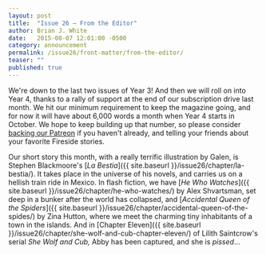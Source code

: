 ```yaml
---
layout: post
title:  "Issue 26 — From the Editor"
author: Brian J. White
date:   2015-08-07 12:01:00 -0500
category: announcement
permalink: /issue26/front-matter/from-the-editor/
teaser: ""
published: true
---
```


We're down to the last two issues of Year 3! And then we will roll on into Year 4, thanks to a rally of support at the end of our subscription drive last month. We hit our minimum requirement to keep the magazine going, and for now it will have about 6,000 words a month when Year 4 starts in October. We hope to keep building up that number, so please consider [backing our Patreon](http://www.patreon.com/firesidefiction) if you haven't already, and telling your friends about your favorite Fireside stories.

Our short story this month, with a really terrific illustration by Galen, is Stephen Blackmoore's [_La Bestia_]({{ site.baseurl }}/issue26/chapter/la-bestia/). It takes place in the universe of his novels, and carries us on a hellish train ride in Mexico. In flash fiction, we have [_He Who Watches_]({{ site.baseurl }}/issue26/chapter/he-who-watches/) by Alex Shvartsman, set deep in a bunker after the world has collapsed, and [_Accidental Queen of the Spiders_]({{ site.baseurl }}/issue26/chapter/accidental-queen-of-the-spides/) by Zina Hutton, where we meet the charming tiny inhabitants of a town in the islands. And in [Chapter Eleven]({{ site.baseurl }}/issue26/chapter/she-wolf-and-cub-chapter-eleven/) of Lilith Saintcrow's serial _She Wolf and Cub,_ Abby has been captured, and she is _pissed_…
